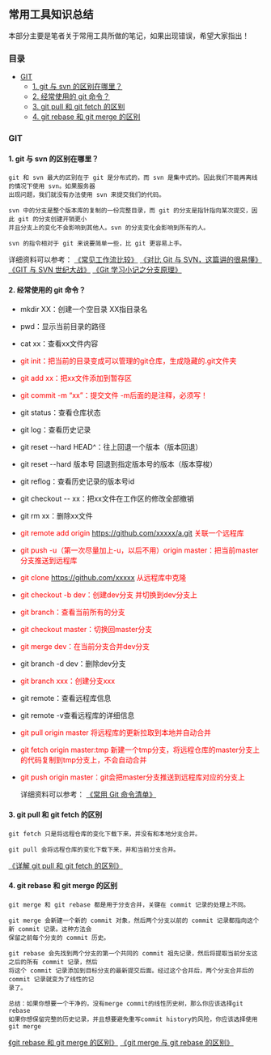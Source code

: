 ## 常用工具知识总结

本部分主要是笔者关于常用工具所做的笔记，如果出现错误，希望大家指出！

### 目录

* [GIT](#git)
    * [1. git 与 svn 的区别在哪里？](#1-git-与-svn-的区别在哪里)
    * [2. 经常使用的 git 命令？](#2-经常使用的-git-命令)
    * [3. git pull 和 git fetch 的区别](#3-git-pull-和-git-fetch-的区别)
    * [4. git rebase 和 git merge 的区别](#4-git-rebase-和-git-merge-的区别)


### GIT

#### 1. git 与 svn 的区别在哪里？
   ```
   git 和 svn 最大的区别在于 git 是分布式的，而 svn 是集中式的。因此我们不能再离线的情况下使用 svn。如果服务器
   出现问题，我们就没有办法使用 svn 来提交我们的代码。

   svn 中的分支是整个版本库的复制的一份完整目录，而 git 的分支是指针指向某次提交，因此 git 的分支创建开销更小
   并且分支上的变化不会影响到其他人。svn 的分支变化会影响到所有的人。

   svn 的指令相对于 git 来说要简单一些，比 git 更容易上手。
   ```
   详细资料可以参考：
   [《常见工作流比较》](https://github.com/geeeeeeeeek/git-recipes/wiki/3.5-%E5%B8%B8%E8%A7%81%E5%B7%A5%E4%BD%9C%E6%B5%81%E6%AF%94%E8%BE%83)
   [《对比 Git 与 SVN，这篇讲的很易懂》](https://juejin.im/post/5bd95bf4f265da392c5307eb)
   [《GIT 与 SVN 世纪大战》](https://blog.csdn.net/github_33304260/article/details/80171456)
   [《Git 学习小记之分支原理》](https://www.jianshu.com/p/e8ad60710017)

#### 2. 经常使用的 git 命令？
* mkdir XX：创建一个空目录 XX指目录名
* pwd：显示当前目录的路径
* cat xx：查看xx文件内容
* <font color=red>git init：把当前的目录变成可以管理的git仓库，生成隐藏的.git文件夹</font>
* <font color=red>git add xx：把xx文件添加到暂存区</font>
* <font color=red>git commit -m “xx”：提交文件 -m后面的是注释，必须写！</font>
* git status：查看仓库状态
* git log：查看历史记录
* git reset --hard HEAD^：往上回退一个版本（版本回退）
* git reset --hard 版本号 回退到指定版本号的版本（版本穿梭）
* git reflog：查看历史记录的版本号id
* git checkout -- xx：把xx文件在工作区的修改全部撤销
* git rm xx：删除xx文件
* <font color=red>git remote add origin https://github.com/xxxxx/a.git 关联一个远程库</font>
* <font color=red>git push -u（第一次尽量加上-u，以后不用）origin master：把当前master分支推送到远程库</font>
* <font color=red>git clone https://github.com/xxxxx   从远程库中克隆</font>
* <font color=red>git checkout -b dev：创建dev分支 并切换到dev分支上</font>
* <font color=red>git branch：查看当前所有的分支</font>
* <font color=red>git checkout master：切换回master分支</font>
* <font color=red>git merge dev：在当前分支合并dev分支</font>
* git branch -d dev：删除dev分支
* <font color=red>git branch xxx：创建分支xxx</font>
* git remote：查看远程库信息
* git remote -v查看远程库的详细信息
* <font color=red>git pull origin master 将远程库的更新拉取到本地并自动合并</font>
* <font color="red">git fetch origin master:tmp  新建一个tmp分支，将远程仓库的master分支上的代码复制到tmp分支上，不会自动合并</font>
* <font color=red>git push origin master：git会把master分支推送到远程库对应的分支上</font>

   详细资料可以参考：
   [《常用 Git 命令清单》](http://www.ruanyifeng.com/blog/2015/12/git-cheat-sheet.html)


#### 3. git pull 和 git fetch 的区别 
   ```
   git fetch 只是将远程仓库的变化下载下来，并没有和本地分支合并。

   git pull 会将远程仓库的变化下载下来，并和当前分支合并。
   ```
   [《详解 git pull 和 git fetch 的区别》](https://blog.csdn.net/weixin_41975655/article/details/82887273)

#### 4. git rebase 和 git merge 的区别
   ```
   git merge 和 git rebase 都是用于分支合并，关键在 commit 记录的处理上不同。

   git merge 会新建一个新的 commit 对象，然后两个分支以前的 commit 记录都指向这个新 commit 记录。这种方法会
   保留之前每个分支的 commit 历史。

   git rebase 会先找到两个分支的第一个共同的 commit 祖先记录，然后将提取当前分支这之后的所有 commit 记录，然后
   将这个 commit 记录添加到目标分支的最新提交后面。经过这个合并后，两个分支合并后的 commit 记录就变为了线性的记
   录了。
   
   总结：如果你想要一个干净的，没有merge commit的线性历史树，那么你应该选择git rebase
   如果你想保留完整的历史记录，并且想要避免重写commit history的风险，你应该选择使用git merge

   ```
   [《git rebase 和 git merge 的区别》](https://www.jianshu.com/p/f23f72251abc)
   [《git merge 与 git rebase 的区别》](https://blog.csdn.net/liuxiaoheng1992/article/details/79108233)